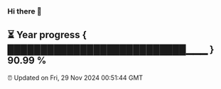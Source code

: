 ### Hi there 👋
⏳ Year progress { ███████████████████████████▁▁▁ } 90.99 %
---
⏰ Updated on Fri, 29 Nov 2024 00:51:44 GMT


